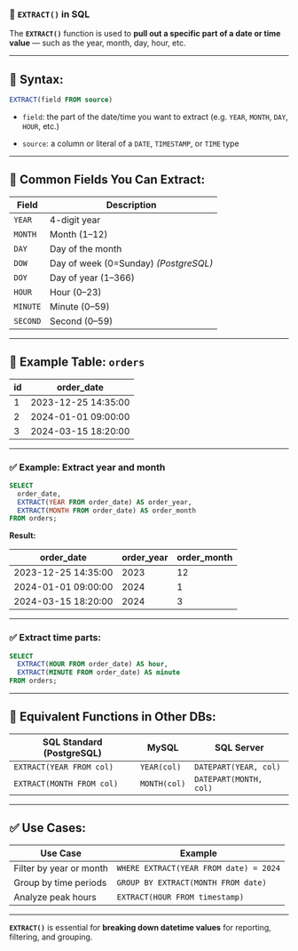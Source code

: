 ### 📅 `EXTRACT()` in SQL

The **`EXTRACT()`** function is used to **pull out a specific part of a date or time value** — such as the year, month, day, hour, etc.

---

## 🔹 **Syntax:**

```sql
EXTRACT(field FROM source)
```

- `field`: the part of the date/time you want to extract (e.g. `YEAR`, `MONTH`, `DAY`, `HOUR`, etc.)
    
- `source`: a column or literal of a `DATE`, `TIMESTAMP`, or `TIME` type
    

---

## 🔹 **Common Fields You Can Extract:**

|Field|Description|
|---|---|
|`YEAR`|4-digit year|
|`MONTH`|Month (1–12)|
|`DAY`|Day of the month|
|`DOW`|Day of week (0=Sunday) _(PostgreSQL)_|
|`DOY`|Day of year (1–366)|
|`HOUR`|Hour (0–23)|
|`MINUTE`|Minute (0–59)|
|`SECOND`|Second (0–59)|

---

## 📌 **Example Table: `orders`**

|id|order_date|
|---|---|
|1|2023-12-25 14:35:00|
|2|2024-01-01 09:00:00|
|3|2024-03-15 18:20:00|

---

### ✅ Example: Extract year and month

```sql
SELECT 
  order_date,
  EXTRACT(YEAR FROM order_date) AS order_year,
  EXTRACT(MONTH FROM order_date) AS order_month
FROM orders;
```

**Result:**

|order_date|order_year|order_month|
|---|---|---|
|2023-12-25 14:35:00|2023|12|
|2024-01-01 09:00:00|2024|1|
|2024-03-15 18:20:00|2024|3|

---

### ✅ Extract time parts:

```sql
SELECT 
  EXTRACT(HOUR FROM order_date) AS hour,
  EXTRACT(MINUTE FROM order_date) AS minute
FROM orders;
```

---

## 🔄 Equivalent Functions in Other DBs:

|SQL Standard (PostgreSQL)|MySQL|SQL Server|
|---|---|---|
|`EXTRACT(YEAR FROM col)`|`YEAR(col)`|`DATEPART(YEAR, col)`|
|`EXTRACT(MONTH FROM col)`|`MONTH(col)`|`DATEPART(MONTH, col)`|

---

## ✅ Use Cases:

|Use Case|Example|
|---|---|
|Filter by year or month|`WHERE EXTRACT(YEAR FROM date) = 2024`|
|Group by time periods|`GROUP BY EXTRACT(MONTH FROM date)`|
|Analyze peak hours|`EXTRACT(HOUR FROM timestamp)`|

---

**`EXTRACT()`** is essential for **breaking down datetime values** for reporting, filtering, and grouping.